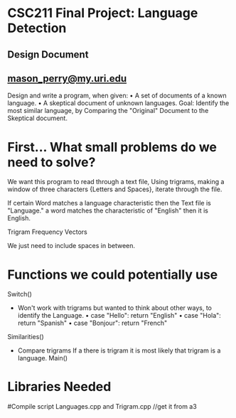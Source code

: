 # CSC211 Final Project: Language Detection
## Design Document
## mason_perry@my.uri.edu

Design and write a program, when given:
  • A  set of documents of a known language.
  • A skeptical document of unknown languages.
  Goal: Identify the most similar language, by Comparing the "Original" Document
  to the Skeptical document.

# First... What small problems do we need to solve?
We want this program to read through a text file,
Using trigrams, making a window of three characters {Letters and Spaces},
iterate through the file.

If certain Word matches a language characteristic then the Text file is "Language."
a word matches the characteristic of "English" then it is English.

Trigram Frequency Vectors

We just need to include spaces in between.

# Functions we could potentially use
  Switch()
  - Won't work with trigrams but wanted to think about other ways, to identify
    the Language.
    • case "Hello": return "English"
    • case "Hola": return "Spanish"
    • case "Bonjour": return "French"

  Similarities()
  - Compare trigrams
    If a there is trigram it is most likely that trigram is a language.
  Main()


# Libraries Needed
<cstdlib>
<iostream>
<fstream>
<vector>
<string>

#Compile script
Languages.cpp and Trigram.cpp
//get it from a3
